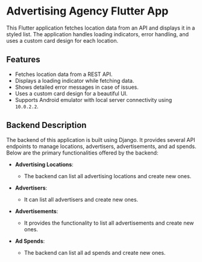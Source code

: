 # Advertising Agency Flutter App

This Flutter application fetches location data from an API and displays it in a styled list. The application handles loading indicators, error handling, and uses a custom card design for each location.

## Features

- Fetches location data from a REST API.
- Displays a loading indicator while fetching data.
- Shows detailed error messages in case of issues.
- Uses a custom card design for a beautiful UI.
- Supports Android emulator with local server connectivity using `10.0.2.2`.

## Backend Description

The backend of this application is built using Django. It provides several API endpoints to manage locations, advertisers, advertisements, and ad spends. Below are the primary functionalities offered by the backend:

- **Advertising Locations**:
  - The backend can list all advertising locations and create new ones.

- **Advertisers**:
  - It can list all advertisers and create new ones.

- **Advertisements**:
  - It provides the functionality to list all advertisements and create new ones.

- **Ad Spends**:
  - The backend can list all ad spends and create new ones.
